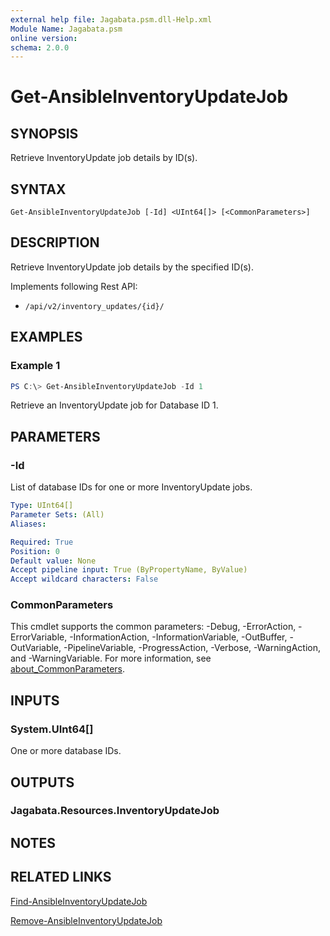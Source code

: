 ```yaml
---
external help file: Jagabata.psm.dll-Help.xml
Module Name: Jagabata.psm
online version:
schema: 2.0.0
---
```


# Get-AnsibleInventoryUpdateJob

## SYNOPSIS
Retrieve InventoryUpdate job details by ID(s).

## SYNTAX

```
Get-AnsibleInventoryUpdateJob [-Id] <UInt64[]> [<CommonParameters>]
```

## DESCRIPTION
Retrieve InventoryUpdate job details by the specified ID(s).

Implements following Rest API:  
- `/api/v2/inventory_updates/{id}/`  

## EXAMPLES

### Example 1
```powershell
PS C:\> Get-AnsibleInventoryUpdateJob -Id 1
```

Retrieve an InventoryUpdate job for Database ID 1.

## PARAMETERS

### -Id
List of database IDs for one or more InventoryUpdate jobs.

```yaml
Type: UInt64[]
Parameter Sets: (All)
Aliases:

Required: True
Position: 0
Default value: None
Accept pipeline input: True (ByPropertyName, ByValue)
Accept wildcard characters: False
```

### CommonParameters
This cmdlet supports the common parameters: -Debug, -ErrorAction, -ErrorVariable, -InformationAction, -InformationVariable, -OutBuffer, -OutVariable, -PipelineVariable, -ProgressAction, -Verbose, -WarningAction, and -WarningVariable. For more information, see [about_CommonParameters](http://go.microsoft.com/fwlink/?LinkID=113216).

## INPUTS

### System.UInt64[]
One or more database IDs.

## OUTPUTS

### Jagabata.Resources.InventoryUpdateJob
## NOTES

## RELATED LINKS

[Find-AnsibleInventoryUpdateJob](Find-AnsibleInventoryUpdateJob.md)

[Remove-AnsibleInventoryUpdateJob](Remove-AnsibleInventoryUpdateJob.md)
